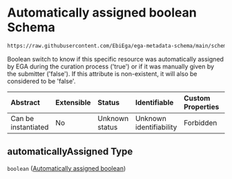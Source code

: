 # Automatically assigned boolean Schema

```txt
https://raw.githubusercontent.com/EbiEga/ega-metadata-schema/main/schemas/EGA.submission.json#/properties/resources/items/properties/automaticallyAssigned
```

Boolean switch to know if this specific resource was automatically assigned by EGA during the curation process ('true') or if it was manually given by the submitter ('false'). If this attribute is non-existent, it will also be considered to be 'false'.

| Abstract            | Extensible | Status         | Identifiable            | Custom Properties | Additional Properties | Access Restrictions | Defined In                                                                           |
| :------------------ | :--------- | :------------- | :---------------------- | :---------------- | :-------------------- | :------------------ | :----------------------------------------------------------------------------------- |
| Can be instantiated | No         | Unknown status | Unknown identifiability | Forbidden         | Allowed               | none                | [EGA.submission.json\*](../../../schemas/EGA.submission.json "open original schema") |

## automaticallyAssigned Type

`boolean` ([Automatically assigned boolean](ega-12-properties-resources-ontologies-resource-properties-automatically-assigned-boolean.md))
